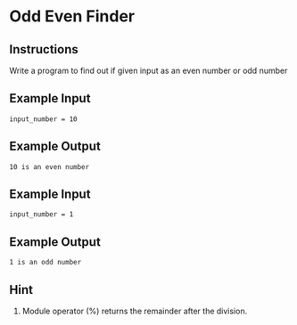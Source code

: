 # Odd Even Finder

## Instructions

Write a program to find out if given input as an even number or odd number

## Example Input

```
input_number = 10
```

## Example Output

```
10 is an even number
```

## Example Input

```
input_number = 1
```

## Example Output

```
1 is an odd number
```

## Hint

1. Module operator (%) returns the remainder after the division.
